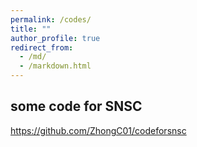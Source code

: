 ```yaml
---
permalink: /codes/
title: ""
author_profile: true
redirect_from: 
  - /md/
  - /markdown.html
---
```


## some code for SNSC

<https://github.com/ZhongC01/codeforsnsc>
